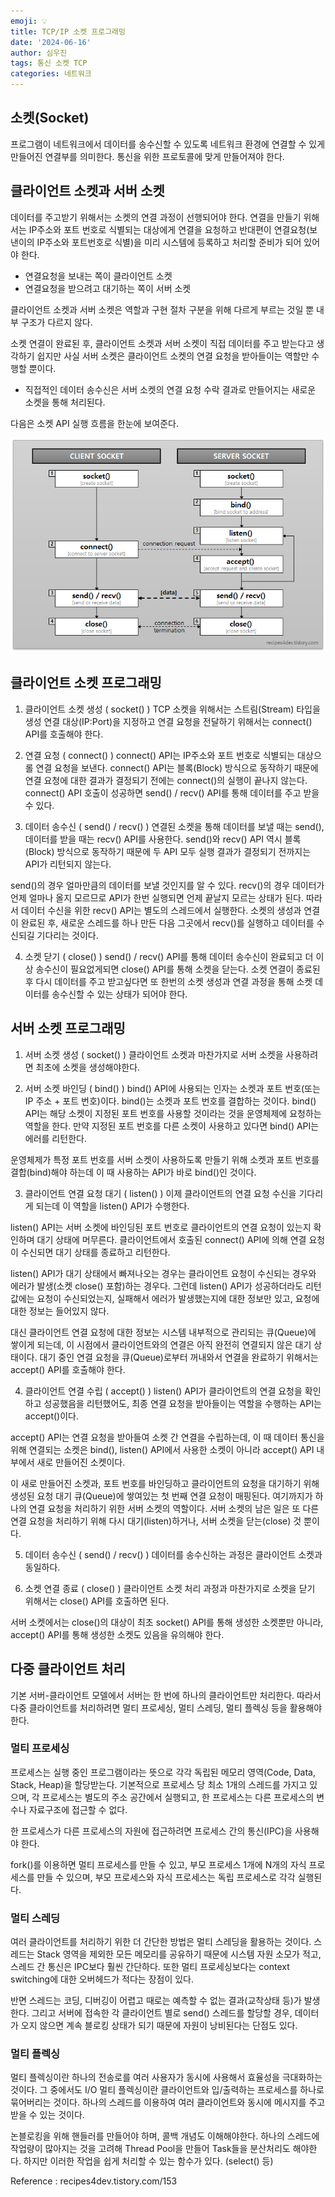 ```yaml
---
emoji: 💡
title: TCP/IP 소켓 프로그래밍
date: '2024-06-16'
author: 심우진
tags: 통신 소켓 TCP
categories: 네트워크
---
```



## 소켓(Socket)

프로그램이 네트워크에서 데이터를 송수신할 수 있도록 네트워크 환경에 연결할 수 있게 만들어진 연결부를 의미한다. 통신을 위한 프로토콜에 맞게 만들어져야 한다.

 

## 클라이언트 소켓과 서버 소켓

데이터를 주고받기 위해서는 소켓의 연결 과정이 선행되어야 한다.
연결을 만들기 위해서는 IP주소와 포트 번호로 식별되는 대상에게 연결을 요청하고 반대편이 연결요청(보낸이의 IP주소와 포트번호로 식별)을 미리 시스템에 등록하고 처리할 준비가 되어 있어야 한다.

- 연결요청을 보내는 쪽이 클라이언트 소켓
- 연결요청을 받으려고 대기하는 쪽이 서버 소켓


클라이언트 소켓과 서버 소켓은 역할과 구현 절차 구분을 위해 다르게 부르는 것일 뿐 내부 구조가 다르지 않다.

소켓 연결이 완료된 후, 클라이언트 소켓과 서버 소켓이 직접 데이터를 주고 받는다고 생각하기 쉽지만 사실 서버 소켓은 클라이언트 소켓의 연결 요청을 받아들이는 역할만 수행할 뿐이다. 
- 직접적인 데이터 송수신은 서버 소켓의 연결 요청 수락 결과로 만들어지는 새로운 소켓을 통해 처리된다.

다음은 소켓 API 실행 흐름을 한눈에 보여준다.

![Socket.png](./Socket.png)


## 클라이언트 소켓 프로그래밍

1. 클라이언트 소켓 생성 ( socket() )
TCP 소켓을 위해서는 스트림(Stream) 타입을 생성
연결 대상(IP:Port)을 지정하고 연결 요청을 전달하기 위해서는 connect() API를 호출해야 한다.

2. 연결 요청 ( connect() )
connect() API는 IP주소와 포트 번호로 식별되는 대상으롤 연결 요청을 보낸다.
connect() API는 블록(Block) 방식으로 동작하기 때문에 연결 요청에 대한 결과가 결정되기 전에는 connect()의 실행이 끝나지 않는다. 
connect() API 호출이 성공하면 send() / recv() API를 통해 데이터를 주고 받을 수 있다.

3. 데이터 송수신 ( send() / recv() )
연결된 소켓을 통해 데이터를 보낼 때는 send(), 데이터를 받을 때는 recv() API를 사용한다. 
send()와 recv() API 역시 블록(Block) 방식으로 동작하기 때문에 두 API 모두 실행 결과가 결정되기 전까지는 API가 리턴되지 않는다.

send()의 경우 얼마만큼의 데이터를 보낼 것인지를 알 수 있다.
recv()의 경우 데이터가 언제 얼마나 올지 모르므로 API가 한번 실행되면 언제 끝날지 모르는 상태가 된다. 따라서 데이터 수신을 위한 recv() API는 별도의 스레드에서 실행한다. 소켓의 생성과 연결이 완료된 후, 새로운 스레드를 하나 만든 다음 그곳에서 recv()를 실행하고 데이터를 수신되길 기다리는 것이다.

4. 소켓 닫기 ( close() )
send() / recv() API를 통해 데이터 송수신이 완료되고 더 이상 송수신이 필요없게되면 close() API를 통해 소켓을 닫는다. 소켓 연결이 종료된 후 다시 데이터를 주고 받고싶다면 또 한번의 소켓 생성과 연결 과정을 통해 소켓 데이터를 송수신할 수 있는 상태가 되어야 한다.

 

## 서버 소켓 프로그래밍

1. 서버 소켓 생성 ( socket() )
클라이언트 소켓과 마찬가지로 서버 소켓을 사용하려면 최초에 소켓을 생성해야한다.

2. 서버 소켓 바인딩 ( bind() )
bind() API에 사용되는 인자는 소켓과 포트 번호(또는 IP 주소 + 포트 번호)이다. 
bind()는 소켓과 포트 번호를 결합하는 것이다.
bind() API는 해당 소켓이 지정된 포트 번호를 사용할 것이라는 것을 운영체제에 요청하는 역할을 한다. 
만약 지정된 포트 번호를 다른 소켓이 사용하고 있다면 bind() API는 에러를 리턴한다.

운영체제가 특정 포트 번호를 서버 소켓이 사용하도록 만들기 위해 소켓과 포트 번호를 결합(bind)해야 하는데 이 때 사용하는 API가 바로 bind()인 것이다.

3. 클라이언트 연결 요청 대기 ( listen() )
이제 클라이언트의 연결 요청 수신을 기다리게 되는데 이 역할을 listen() API가 수행한다.

listen() API는 서버 소켓에 바인딩된 포트 번호로 클라이언트의 연결 요청이 있는지 확인하며 대기 상태에 머무른다. 클라이언트에서 호출된 connect() API에 의해 연결 요청이 수신되면 대기 상태를 종료하고 리턴한다.

listen() API가 대기 상태에서 빠져나오는 경우는 클라이언트 요청이 수신되는 경우와 에러가 발생(소켓 close() 포함)하는 경우다. 그런데 listen() API가 성공하더라도 리턴 값에는 요청이 수신되었는지, 실패해서 에러가 발생했는지에 대한 정보만 있고, 요청에 대한 정보는 들어있지 않다.

대신 클라이언트 연결 요청에 대한 정보는 시스템 내부적으로 관리되는 큐(Queue)에 쌓이게 되는데, 이 시점에서 클라이언트와의 연결은 아직 완전히 연결되지 않은 대기 상태이다. 
대기 중인 연결 요청을 큐(Queue)로부터 꺼내와서 연결을 완료하기 위해서는 accept() API를 호출해야 한다.

4. 클라이언트 연결 수립 ( accept() )
listen() API가 클라이언트의 연결 요청을 확인하고 성공했음을 리턴했어도, 최종 연결 요청을 받아들이는 역할을 수행하는 API는 accept()이다.

accept() API는 연결 요청을 받아들여 소켓 간 연결을 수립하는데, 이 때 데이터 통신을 위해 연결되는 소켓은 bind(), listen() API에서 사용한 소켓이 아니라 accept() API 내부에서 새로 만들어진 소켓이다. 

이 새로 만들어진 소켓과, 포트 번호를 바인딩하고 클라이언트의 요청을 대기하기 위해 생성된 요청 대기 큐(Queue)에 쌓여있는 첫 번째 연결 요청이 매핑된다. 여기까지가 하나의 연결 요청을 처리하기 위한 서버 소켓의 역할이다. 서버 소켓의 남은 일은 또 다른 연결 요청을 처리하기 위해 다시 대기(listen)하거나, 서버 소켓을 닫는(close) 것 뿐이다.

5. 데이터 송수신 ( send() / recv() )
데이터를 송수신하는 과정은 클라이언트 소켓과 동일하다.

6. 소켓 연결 종료 ( close() )
클라이언트 소켓 처리 과정과 마찬가지로 소켓을 닫기 위해서는 close() API를 호출하면 된다.

서버 소켓에서는 close()의 대상이 최초 socket() API를 통해 생성한 소켓뿐만 아니라, accept() API를 통해 생성한 소켓도 있음을 유의해야 한다.

 

## 다중 클라이언트 처리

기본 서버-클라이언트 모델에서 서버는 한 번에 하나의 클라이언트만 처리한다. 따라서 다중 클라이언트를 처리하려면 멀티 프로세싱, 멀티 스레딩, 멀티 플렉싱 등을 활용해야 한다.

### 멀티 프로세싱

프로세스는 실행 중인 프로그램이라는 뜻으로 각각 독립된 메모리 영역(Code, Data, Stack, Heap)을 할당받는다. 기본적으로 프로세스 당 최소 1개의 스레드를 가지고 있으며, 각 프로세스는 별도의 주소 공간에서 실행되고, 한 프로세스는 다른 프로세스의 변수나 자료구조에 접근할 수 없다. 

한 프로세스가 다른 프로세스의 자원에 접근하려면 프로세스 간의 통신(IPC)을 사용해야 한다.

fork()를 이용하면 멀티 프로세스를 만들 수 있고, 부모 프로세스 1개에 N개의 자식 프로세스를 만들 수 있으며, 부모 프로세스와 자식 프로세스는 독립 프로세스로 각각 실행된다.

### 멀티 스레딩

여러 클라이언트를 처리하기 위한 더 간단한 방법은 멀티 스레딩을 활용하는 것이다.
스레드는 Stack 영역을 제외한 모든 메모리를 공유하기 때문에 시스템 자원 소모가 적고, 스레드 간 통신은 IPC보다 훨씬 간단하다. 또한 멀티 프로세싱보다는 context switching에 대한 오버헤드가 적다는 장점이 있다.

반면 스레드는 코딩, 디버깅이 어렵고 때로는 예측할 수 없는 결과(교착상태 등)가 발생한다. 그리고 서버에 접속한 각 클라이언트 별로 send() 스레드를 할당할 경우, 데이터가 오지 않으면 계속 블로킹 상태가 되기 때문에 자원이 낭비된다는 단점도 있다.

### 멀티 플렉싱

멀티 플렉싱이란 하나의 전송로를 여러 사용자가 동시에 사용해서 효율성을 극대화하는 것이다. 그 중에서도 I/O 멀티 플렉싱이란 클라이언트와 입/출력하는 프로세스를 하나로 묶어버리는 것이다. 하나의 스레드를 이용하여 여러 클라이언트와 동시에 메시지를 주고받을 수 있는 것이다.

논블로킹을 위해 핸들러를 만들어야 하며, 콜백 개념도 이해해야한다. 하나의 스레드에 작업량이 많아지는 것을 고려해 Thread Pool을 만들어 Task들을 분산처리도 해야한다. 하지만 이러한 작업을 쉽게 처리할 수 있는 함수가 있다. (select() 등)


Reference : recipes4dev.tistory.com/153

 ```toc

```
